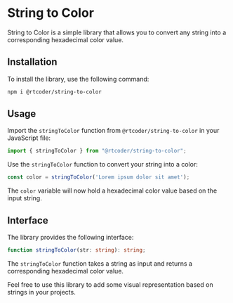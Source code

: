 # String to Color

String to Color is a simple library that allows you to convert any string into a corresponding hexadecimal color value.

## Installation

To install the library, use the following command:

```bash
npm i @rtcoder/string-to-color
```

## Usage

Import the `stringToColor` function from `@rtcoder/string-to-color` in your JavaScript file:

```javascript
import { stringToColor } from "@rtcoder/string-to-color";
```

Use the `stringToColor` function to convert your string into a color:

```javascript
const color = stringToColor('Lorem ipsum dolor sit amet');
```

The `color` variable will now hold a hexadecimal color value based on the input string.

## Interface

The library provides the following interface:

```typescript
function stringToColor(str: string): string;
```

The `stringToColor` function takes a string as input and returns a corresponding hexadecimal color value.

Feel free to use this library to add some visual representation based on strings in your projects.
